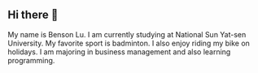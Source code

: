 ## Hi there 👋

<!--
**Benson0404/Benson0404** is a ✨ _special_ ✨ repository because its `README.md` (this file) appears on your GitHub profile.

Here are some ideas to get you started:

- 🔭 I’m currently working on ...
- 🌱 I’m currently learning ...
- 👯 I’m looking to collaborate on ...
- 🤔 I’m looking for help with ...
- 💬 Ask me about ...
- 📫 How to reach me: ...
- 😄 Pronouns: ...
- ⚡ Fun fact: ...
-->
My name is Benson Lu.
I am currently studying at National Sun Yat-sen University.
My favorite sport is badminton.
I also enjoy riding my bike on holidays.
I am majoring in business management and also learning programming.
